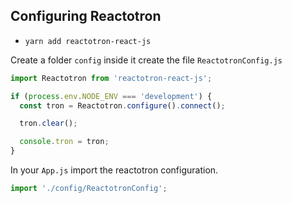 ## Configuring Reactotron

- `yarn add reactotron-react-js`

Create a folder `config` inside it create the file `ReactotronConfig.js`

```js
import Reactotron from 'reactotron-react-js';

if (process.env.NODE_ENV === 'development') {
  const tron = Reactotron.configure().connect();

  tron.clear();

  console.tron = tron;
}
```

In your `App.js` import the reactotron configuration.

```js
import './config/ReactotronConfig';
```